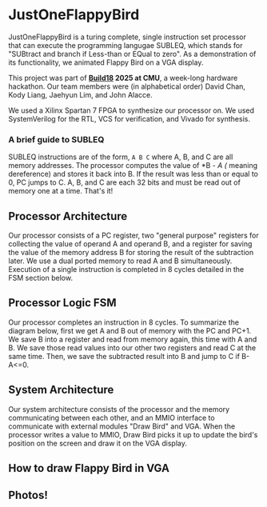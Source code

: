 # JustOneFlappyBird

JustOneFlappyBird is a turing complete, single instruction set processor that can execute the programming langugae SUBLEQ, which stands for "SUBtract and branch if Less-than or EQual to zero". As a demonstration of its functionality, we animated Flappy Bird on a VGA display. 

This project was part of **[Build18](https://www.build18.org/) 2025 at CMU**, a week-long hardware hackathon. Our team members were (in alphabetical order) David Chan, Kody Liang, Jaehyun Lim, and John Alacce. 

We used a Xilinx Spartan 7 FPGA to synthesize our processor on. We used SystemVerilog for the RTL, VCS for verification, and Vivado for synthesis.

### A brief guide to SUBLEQ
SUBLEQ instructions are of the form, `A B C` where A, B, and C are all memory addresses. The processor computes the value of *B - *A (* meaning dereference) and stores it back into B. If the result was less than or equal to 0, PC jumps to C. A, B, and C are each 32 bits and must be read out of memory one at a time. That's it! 

## Processor Architecture
Our processor consists of a PC register, two "general purpose" registers for collecting the value of operand A and operand B, and a register for saving the value of the memory address B for storing the result of the subtraction later. We use a dual ported memory to read A and B simultaneously. Execution of a single instruction is completed in 8 cycles detailed in the FSM section below.

## Processor Logic FSM
Our processor completes an instruction in 8 cycles. To summarize the diagram below, first we get A and B out of memory with the PC and PC+1. We save B into a register and read from memory again, this time with A and B. We save those read values into our other two registers and read C at the same time. Then, we save the subtracted result into B and jump to C if B-A<=0.

## System Architecture
Our system architecture consists of the processor and the memory communicating between each other, and an MMIO interface to communicate with external modules "Draw Bird" and VGA. When the processor writes a value to MMIO, Draw Bird picks it up to update the bird's position on the screen and draw it on the VGA display. 

## How to draw Flappy Bird in VGA

## Photos!
